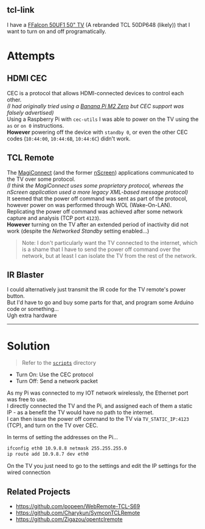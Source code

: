 tcl-link
---

I have a [FFalcon 50UF1 50" TV](https://featherbear.cc/blog/post/my-new-tv/) (A rebranded TCL 50DP648 (likely)) that I want to turn on and off programatically.

# Attempts

## HDMI CEC

CEC is a protocol that allows HDMI-connected devices to control each other.  
_(I had originally tried using a [Banana Pi M2 Zero](http://wiki.banana-pi.org/Banana_Pi_BPI-M2_ZERO) but CEC support was falsely advertised)_  
Using a Raspberry Pi  with `cec-utils` I was able to power on the TV using the `as` or `on 0` instructions.  
**However** powering off the device with `standby 0`, or even the other CEC codes (`10:44:00`, `10:44:6B`, `10:44:6C`) didn't work.

## TCL Remote

The [MagiConnect](https://play.google.com/store/apps/details?id=com.tnscreen.main) (and the former [nScreen](https://play.google.com/store/apps/details?id=com.tcl.nscreen.pro)) applications communicated to the TV over some protocol.  
_(I think the MagiConnect uses some proprietary protocol, whereas the nScreen application used a more legacy XML-based message protocol)_  
It seemed that the power off command was sent as part of the protocol, however power on was performed through WOL (Wake-On-LAN).  
Replicating the power off command was achieved after some network capture and analysis (TCP port `4123`).  
**However** turning on the TV after an extended period of inactivity did not work (despite the _Networked Standby_ setting enabled...)

> Note: I don't particularly want the TV connected to the internet, which is a shame that I have to send the power off command over the network, but at least I can isolate the TV from the rest of the network.

## IR Blaster

I could alternatively just transmit the IR code for the TV remote's power button.  
But I'd have to go and buy some parts for that, and program some Arduino code or something...  
Ugh extra hardware

---

# Solution

> Refer to the [`scripts`](./scripts) directory

* Turn On: Use the CEC protocol
* Turn Off: Send a network packet

As my Pi was connected to my IOT network wirelessly, the Ethernet port was free to use.  
I directly connected the TV and the Pi, and assigned each of them a static IP - as a benefit the TV would have no path to the internet.  
I can then issue the power off command to the TV via `TV_STATIC_IP:4123` (TCP), and turn on the TV over CEC.

In terms of setting the addresses on the Pi...
```bash
ifconfig eth0 10.9.8.8 netmask 255.255.255.0 
ip route add 10.9.8.7 dev eth0
```

On the TV you just need to go to the settings and edit the IP settings for the wired connection

## Related Projects

* https://github.com/popeen/WebRemote-TCL-S69
* https://github.com/Charykun/SymconTCLRemote
* https://github.com/Zigazou/opentclremote
